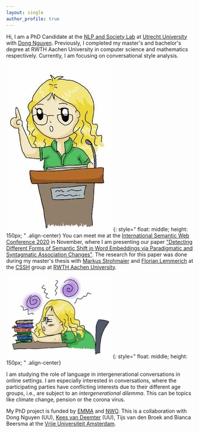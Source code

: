 ```yaml
---
layout: single
author_profile: true
---
```


Hi, I am a PhD Candidate at the [NLP and Society Lab](https://nlpsoc.github.io/) at [Utrecht University](https://www.uu.nl/en) with [Dong Nguyen](https://dongnguyen.nl/). Previously, I completed my master's and bachelor's degree at RWTH Aachen University in computer science and mathematics  respectively. Currently, I am focusing on conversational style analysis.

![drawn Anna presents](./assets/images/talk.jpg){: style=" float: middle; height: 150px; " .align-center}
You can meet me at the [International Semantic Web Conference 2020](https://iswc2020.semanticweb.org/) in November, where I am presenting our paper ["Detecting Different Forms of Semantic Shift in Word Embeddings via Paradigmatic and Syntagmatic Association Changes"](https://annawegmann.github.io/pdf/Detecting-Different-Forms-of-Semantic-Shift.pdf). The research for this paper was done during my master's thesis with [Markus Strohmaier](http://www.markusstrohmaier.info/) and [Florian Lemmerich](http://florian.lemmerich.net/) at the [CSSH](http://cssh.rwth-aachen.de/) group at [RWTH Aachen University](www.rwth-aachen.de/).

![drawn Anna research](./assets/images/research.PNG){: style=" float: middle; height: 150px; " .align-center}

I am studying the role of language in intergenerational conversations in online settings. I am especially interested in conversations, where the participating parties have conflicting interests due to their different age groups, i.e., are subject to an *intergenerational dilemma*. This can be topics like climate change, pension or the corona virus.



My PhD project is funded by [EMMA](https://www.emma.nl/) and [NWO](https://www.nwo.nl/en/news-and-events/news/2020/02/five-new-studies-into-digital-society.html). This is a collaboration with Dong Nguyen (UU), [Kees van Deemter](https://www.uu.nl/staff/CJvanDeemter?t=0) (UU),  Tijs van den Broek and Bianca Beersma at the [Vrije Universiteit Amsterdam](https://www.vu.nl/en/). 